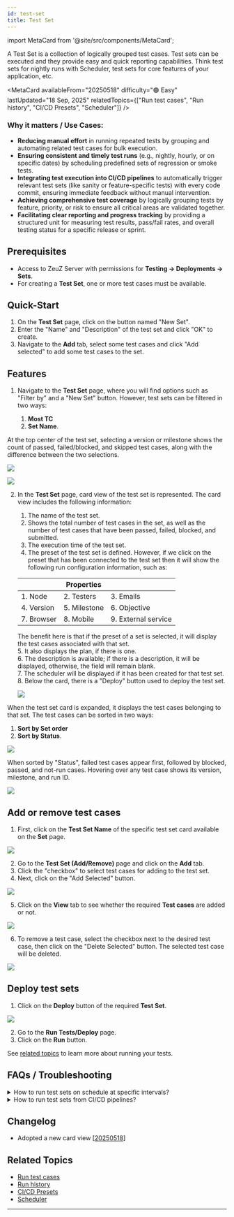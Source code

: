 ```yaml
---
id: test-set
title: Test Set
---
```


import MetaCard from '@site/src/components/MetaCard';

A Test Set is a collection of logically grouped test cases. Test sets can be executed and they provide easy and quick reporting capabilities. Think test sets for nightly runs with Scheduler, test sets for core features of your application, etc.

<MetaCard
  availableFrom="20250518"
  difficulty="🟢 Easy"
  lastUpdated="18 Sep, 2025"
  relatedTopics={["Run test cases", "Run history", "CI/CD Presets", "Scheduler"]}
/>


### Why it matters / Use Cases:

*   **Reducing manual effort** in running repeated tests by grouping and automating related test cases for bulk execution.
*   **Ensuring consistent and timely test runs** (e.g., nightly, hourly, or on specific dates) by scheduling predefined sets of regression or smoke tests.
*   **Integrating test execution into CI/CD pipelines** to automatically trigger relevant test sets (like sanity or feature-specific tests) with every code commit, ensuring immediate feedback without manual intervention.
*   **Achieving comprehensive test coverage** by logically grouping tests by feature, priority, or risk to ensure all critical areas are validated together.
*   **Facilitating clear reporting and progress tracking** by providing a structured unit for measuring test results, pass/fail rates, and overall testing status for a specific release or sprint.

## Prerequisites
- Access to ZeuZ Server with permissions for **Testing → Deployments → Sets**.
- For creating a **Test Set**, one or more test cases must be available.

## Quick-Start
1. On the **Test Set** page, click on the button named "New Set".
2. Enter the "Name" and "Description" of the test set and click "OK" to create.
3. Navigate to the **Add** tab, select some test cases and click "Add selected" to add some test cases to the set.

## Features
1. Navigate to the **Test Set** page, where you will find options such as "Filter by" and a "New Set" button. However, test sets can be filtered in two ways: 

   1. **Most TC**    
   2. **Set Name**.

  At the top center of the test set, selecting a version or milestone shows the count of passed, failed/blocked, and skipped test cases, along with the difference between the two selections.

  ![](/img/how-tos/how-to-create-test-sets/test-set.png)

  ![](/img/how-tos/how-to-create-test-sets/difference-test.png)

2. In the **Test Set** page, card view of the test set is represented. The card view includes the following information:  
   1. The name of the test set.
   2. Shows the total number of test cases in the set, as well as the number of test cases that have been passed, failed, blocked, and submitted.
   3. The execution time of the test set.
   4. The preset of the test set is defined. However, if we click on the preset that has been connected to the test set then it will show the following run configuration information, such as:

    |                    |  Properties    |                       |
    |--------------------|----------------|-----------------------|
    |  1. Node           |  2. Testers    |  3. Emails            |
    |  4. Version        |  5. Milestone  |  6. Objective         |
    |  7. Browser        |  8. Mobile     |  9. External service  |

    The benefit here is that if the preset of a set is selected, it will display the test cases associated with that set.  
   5. It also displays the plan, if there is one.  
   6. The description is available; if there is a description, it will be displayed, otherwise, the field will remain blank.  
   7. The scheduler will be displayed if it has been created for that test set.  
   8. Below the card, there is a "Deploy" button used to deploy the test set.  

   ![](/img/how-tos/how-to-create-test-sets/settings-button.png)

When the test set card is expanded, it displays the test cases belonging to that set. The test cases can be sorted in two ways:  
1. **Sort by Set order**
2. **Sort by Status**.

![](/img/how-tos/how-to-create-test-sets/set-des.png)

When sorted by "Status", failed test cases appear first, followed by blocked, passed, and not-run cases. Hovering over any test case shows its version, milestone, and run ID.

![](/img/how-tos/how-to-create-test-sets/set-version.png)


## Add or remove test cases
1. First, click on the **Test Set Name** of the specific test set card available on the **Set** page.

![](/img/how-tos/how-to-create-test-sets/card-set.png)

2. Go to the **Test Set (Add/Remove)** page and click on the **Add** tab.
3. Click the "checkbox" to select test cases for adding to the test set.
4. Next, click on the "Add Selected" button.
 
![](/img/how-tos/how-to-create-test-sets/add-tab.png)

5. Click on the **View** tab to see whether the required **Test cases** are added or not.

![](/img/how-tos/how-to-create-test-sets/view-tab.png)

6. To remove a test case, select the checkbox next to the desired test case, then click on the "Delete Selected" button. The selected test case will be deleted.

![](/img/how-tos/how-to-create-test-sets/remove-set.png)


## Deploy test sets
1. Click on the **Deploy** button of the required **Test Set**.

![](/img/how-tos/how-to-deploy-test-sets/set-deploy.png)

2. Go to the **Run Tests/Deploy** page.
3. Click on the **Run** button.

See [related topics](#related-topics) to learn more about running your tests.

## FAQs / Troubleshooting

<details>
<summary>How to run test sets on schedule at specific intervals?</summary> 

1. Create a "Run preset" from Testing → Deployment → Run Test with this set as the search filter.
2. Go to Testing → Configure → Schedule to create a schedule with the new preset.

</details>

<details>
<summary>How to run test sets from CI/CD pipelines?</summary> 

1. Create a "Run preset" from Testing → Deployment → Run Test with this set as the search filter.
2. Go to Testing → Configure → CI/Run preset and copy the cURL command or webhook url.
3. Put the cURL command in your CI/CD pipeline.

</details>

## Changelog

- Adopted a new card view [[20250518](/blog/zeuz-platform-20250518/)]

## Related Topics

- [Run test cases](https://docs.zeuz.ai/docs/zeuz-server/testing/Deployments/run-tests/)
- [Run history](https://docs.zeuz.ai/docs/zeuz-server/testing/Deployments/how-to-use-history-page/)
- [CI/CD Presets](https://docs.zeuz.ai/docs/zeuz-server/testing/Deployments/how-to-create-webhook-for-cicd/)
- [Scheduler](https://docs.zeuz.ai/docs/zeuz-server/testing/Deployments/how-to-create-schedule/)

---
